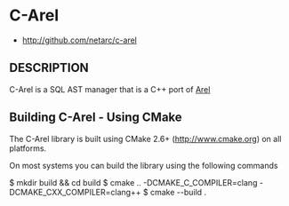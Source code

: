 # C-Arel

* http://github.com/netarc/c-arel

## DESCRIPTION

C-Arel is a SQL AST manager that is a C++ port of [Arel](http://github.com/rails/arel)

## Building C-Arel - Using CMake

The C-Arel library is built using CMake 2.6+ (<http://www.cmake.org>) on all platforms.

On most systems you can build the library using the following commands

  $ mkdir build && cd build
  $ cmake .. -DCMAKE_C_COMPILER=clang -DCMAKE_CXX_COMPILER=clang++
  $ cmake --build .
